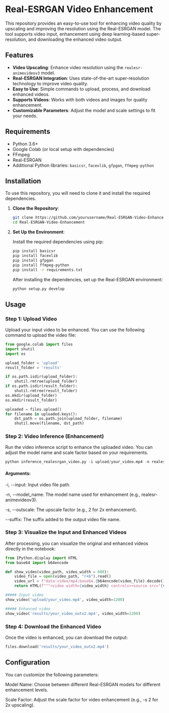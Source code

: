 # Real-ESRGAN Video Enhancement

This repository provides an easy-to-use tool for enhancing video quality by upscaling and improving the resolution using the Real-ESRGAN model. The tool supports video input, enhancement using deep learning-based super-resolution, and downloading the enhanced video output.

## Features

* **Video Upscaling**: Enhance video resolution using the `realesr-animevideov3` model.
* **Real-ESRGAN Integration**: Uses state-of-the-art super-resolution technology to improve video quality.
* **Easy to Use**: Simple commands to upload, process, and download enhanced videos.
* **Supports Videos**: Works with both videos and images for quality enhancement.
* **Customizable Parameters**: Adjust the model and scale settings to fit your needs.

## Requirements

* Python 3.6+
* Google Colab (or local setup with dependencies)
* FFmpeg
* Real-ESRGAN
* Additional Python libraries: `basicsr`, `facexlib`, `gfpgan`, `ffmpeg-python`

## Installation

To use this repository, you will need to clone it and install the required dependencies.

1. **Clone the Repository**:

    ```bash
    git clone https://github.com/yourusername/Real-ESRGAN-Video-Enhancement.git
    cd Real-ESRGAN-Video-Enhancement
    ```

2. **Set Up the Environment**:

    Install the required dependencies using pip:

    ```bash
    pip install basicsr
    pip install facexlib
    pip install gfpgan
    pip install ffmpeg-python
    pip install -r requirements.txt
    ```

    After installing the dependencies, set up the Real-ESRGAN environment:

    ```bash
    python setup.py develop
    ```

## Usage

### Step 1: Upload Video

Upload your input video to be enhanced. You can use the following command to upload the video file:

```python
from google.colab import files
import shutil
import os

upload_folder = 'upload'
result_folder = 'results'

if os.path.isdir(upload_folder):
    shutil.rmtree(upload_folder)
if os.path.isdir(result_folder):
    shutil.rmtree(result_folder)
os.mkdir(upload_folder)
os.mkdir(result_folder)

uploaded = files.upload()
for filename in uploaded.keys():
    dst_path = os.path.join(upload_folder, filename)
    shutil.move(filename, dst_path)
```


### Step 2: Video Inference (Enhancement)

Run the video inference script to enhance the uploaded video. You can adjust the model name and scale factor based on your requirements.

```python
python inference_realesrgan_video.py -i upload/your_video.mp4 -n realesr-animevideov3 -s 2 --suffix outx2
```

#### Arguments:

-i, --input: Input video file path.

-n, --model_name: The model name used for enhancement (e.g., realesr-animevideov3).

-s, --outscale: The upscale factor (e.g., 2 for 2x enhancement).

--suffix: The suffix added to the output video file name.


### Step 3: Visualize the Input and Enhanced Videos
After processing, you can visualize the original and enhanced videos directly in the notebook:

```python
from IPython.display import HTML
from base64 import b64encode

def show_video(video_path, video_width = 600):
    video_file = open(video_path, "r+b").read()
    video_url = f"data:video/mp4;base64,{b64encode(video_file).decode()}"
    return HTML(f"""<video width={video_width} controls><source src="{video_url}"></video>""")

##### Input video
show_video('upload/your_video.mp4', video_width=1200)

##### Enhanced video
show_video('results/your_video_outx2.mp4', video_width=1200)
```


### Step 4: Download the Enhanced Video
Once the video is enhanced, you can download the output:

```python
files.download('results/your_video_outx2.mp4')
```

## Configuration
You can customize the following parameters:


Model Name: Choose between different Real-ESRGAN models for different enhancement levels.

Scale Factor: Adjust the scale factor for video enhancement (e.g., -s 2 for 2x upscaling).

